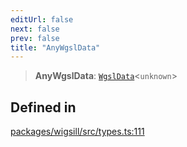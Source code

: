 ```yaml
---
editUrl: false
next: false
prev: false
title: "AnyWgslData"
---
```


> **AnyWgslData**: [`WgslData`](/api/wigsill/interfaces/wgsldata/)\<`unknown`\>

## Defined in

[packages/wigsill/src/types.ts:111](https://github.com/software-mansion-labs/wigsill/blob/3eabd476f023822e50f40404033f5b0520bf8089/packages/wigsill/src/types.ts#L111)

